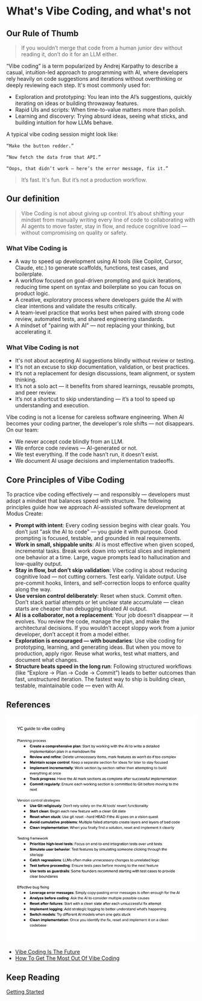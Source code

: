 # What's Vibe Coding, and what's not

## Our Rule of Thumb

> If you wouldn’t merge that code from a human junior dev without reading it, don’t do it for an LLM either.

“Vibe coding” is a term popularized by Andrej Karpathy to describe a casual, intuition-led approach to programming with AI, where developers rely heavily on code suggestions and iterations without overthinking or deeply reviewing each step. It's most commonly used for:

- Exploration and prototyping: You lean into the AI’s suggestions, quickly iterating on ideas or building throwaway features.
- Rapid UIs and scripts: When time-to-value matters more than polish.
- Learning and discovery: Trying absurd ideas, seeing what sticks, and building intuition for how LLMs behave.

A typical vibe coding session might look like:

```
“Make the button redder.”
```

```
“Now fetch the data from that API.”
```

```
“Oops, that didn’t work — here’s the error message, fix it.”
```

> It’s fast. It's fun. But it’s not a production workflow.

## Our definition

> Vibe Coding is not about giving up control. It’s about shifting your mindset from manually writing every line of code to collaborating with AI agents to move faster, stay in flow, and reduce cognitive load — without compromising on quality or safety.

### What Vibe Coding is

- A way to speed up development using AI tools (like Copilot, Cursor, Claude, etc.) to generate scaffolds, functions, test cases, and boilerplate.
- A workflow focused on goal-driven prompting and quick iterations, reducing time spent on syntax and boilerplate so you can focus on product logic.
- A creative, exploratory process where developers guide the AI with clear intentions and validate the results critically.
- A team-level practice that works best when paired with strong code review, automated tests, and shared engineering standards.
- A mindset of "pairing with AI" — not replacing your thinking, but accelerating it.

### What Vibe Coding is not

- It's not about accepting AI suggestions blindly without review or testing.
- It's not an excuse to skip documentation, validation, or best practices.
- It’s not a replacement for design discussions, team alignment, or system thinking.
- It’s not a solo act — it benefits from shared learnings, reusable prompts, and peer review.
- It’s not a shortcut to skip understanding — it’s a tool to speed up understanding and execution.

Vibe coding is not a license for careless software engineering. When AI becomes your coding partner, the developer's role shifts — not disappears. On our team:

- We never accept code blindly from an LLM.
- We enforce code reviews — AI-generated or not.
- We test everything. If the code hasn’t run, it doesn’t exist.
- We document AI usage decisions and implementation tradeoffs.

## Core Principles of Vibe Coding

To practice vibe coding effectively — and responsibly — developers must adopt a mindset that balances speed with structure. The following principles guide how we approach AI-assisted software development at Modus Create:

- **Prompt with intent**: Every coding session begins with clear goals. You don’t just "ask the AI to code" — you guide it with purpose. Good prompting is focused, testable, and grounded in real requirements.
- **Work in small, shippable units**: AI is most effective when given scoped, incremental tasks. Break work down into vertical slices and implement one behavior at a time. Large, vague prompts lead to hallucination and low-quality output.
- **Stay in flow, but don’t skip validation**: Vibe coding is about reducing cognitive load — not cutting corners. Test early. Validate output. Use pre-commit hooks, linters, and self-correction loops to enforce quality along the way.
- **Use version control deliberately**: Reset when stuck. Commit often. Don’t stack partial attempts or let unclear state accumulate — clean starts are cheaper than debugging bloated AI output.
- **AI is a collaborator, not a replacement**: Your job doesn’t disappear — it evolves. You review the code, manage the plan, and make the architectural decisions. If you wouldn’t accept sloppy work from a junior developer, don’t accept it from a model either.
- **Exploration is encouraged — with boundaries**: Use vibe coding for prototyping, learning, and generating ideas. But when you move to production, apply rigor. Reuse what works, test what matters, and document what changes.
- **Structure beats speed in the long run**: Following structured workflows (like “Explore → Plan → Code → Commit”) leads to better outcomes than fast, unstructured iteration. The fastest way to ship is building clean, testable, maintainable code — even with AI.

## References

![YC thoughts on Vibe Coding](./assets/yc_vibe_coding.png)

- [Vibe Coding Is The Future](https://www.ycombinator.com/library/ME-vibe-coding-is-the-future)
- [How To Get The Most Out Of Vibe Coding](https://www.ycombinator.com/library/MN-how-to-get-the-most-out-of-vibe-coding)

## Keep Reading

[Getting Started](./GETTING_STARTED.md)